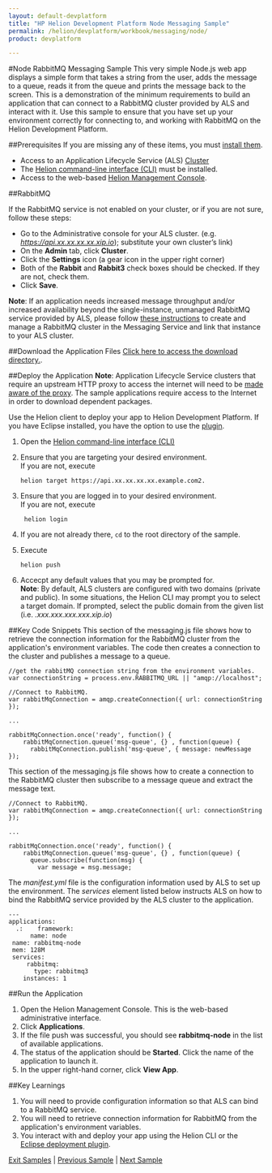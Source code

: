 ```yaml
---
layout: default-devplatform
title: "HP Helion Development Platform Node Messaging Sample"
permalink: /helion/devplatform/workbook/messaging/node/
product: devplatform

---
```

<!--PUBLISHED-->
#Node RabbitMQ Messaging Sample
This  very simple Node.js web app displays a simple form that takes a string from the user, adds the message to a queue, reads it from the queue and prints the message back to the screen. This is a demonstration of the minimum requirements to build an application that can connect to a RabbitMQ cluster provided by ALS and interact with it. Use this sample to ensure that you have set up your environment correctly for connecting to, and working with RabbitMQ on the Helion Development Platform.

##Prerequisites
If you are missing any of these items, you must [install them](/helion/devplatform/appdev/).

- Access to an Application Lifecycle Service (ALS) [Cluster](/als/v1/admin/cluster/)
- The  [Helion command-line interface (CLI)](/als/v1/user/client/) must be installed.
- Access to the web-based [Helion Management Console](/als/v1/user/client/).

##RabbitMQ

If the RabbitMQ service is not enabled on your cluster, or if you are not sure, follow these steps:

- Go to the Administrative console for your ALS cluster. (e.g. *https://api.xx.xx.xx.xx.xip.io*);  substitute your own cluster’s link)
- On the **Admin** tab, click **Cluster**.
- Click the **Settings** icon (a gear icon in the upper right corner)
- Both of the **Rabbit** and **Rabbit3** check boxes should be checked. If they are not, check them.
- Click **Save**.

**Note**: If an application needs increased message throughput and/or increased availability beyond the single-instance, unmanaged RabbitMQ service provided by ALS, please follow [these instructions](/helion/devplatform/messageservice) to create and manage a RabbitMQ cluster in the Messaging Service and link that instance to your ALS cluster.

##Download the Application Files
[Click here to access the download directory.](https://github.com/HelionDevPlatform/helion-rabbitmq-node).

##Deploy the Application
**Note**: Application Lifecycle Service clusters that require an upstream HTTP proxy to access the internet will need to be [made aware of the proxy](/als/v1/admin/server/configuration/#staging-cache-app-http-proxy). The sample applications require access to the Internet in order to download dependent packages.

Use the Helion client to deploy your app to Helion Development Platform.  If you have Eclipse installed, you have the option to use the [plugin](/helion/devplatform/eclipse/).

1.	Open the [Helion command-line interface (CLI)](/als/v1/user/reference/client-ref/)
3.	Ensure that you are targeting your desired environment.  <br> If you are not, execute
	
		helion target https://api.xx.xx.xx.xx.example.com2.	


1. Ensure that you are logged in to your desired environment.  <br>If you are not, execute
	
		helion login
		
4.	If you are not already there, `cd` to the root directory of the sample.
5.	Execute 
	
		helion push
	
6.	Accecpt any default values that you may be prompted for. <br>**Note**: By default, ALS clusters are configured with two domains (private and public). In some situations, the Helion CLI may prompt you to select a target domain. If prompted, select the public domain from the given list (i.e. *<app-name>.xxx.xxx.xxx.xxx.xip.io*)


##Key Code Snippets
This section of the messaging.js file shows how to retrieve the connection information for the RabbitMQ cluster from the application's environment variables. The code then creates a connection to the cluster and publishes a message to a queue.
		
	//get the rabbitMQ connection string from the environment variables.
	var connectionString = process.env.RABBITMQ_URL || "amqp://localhost";

	//Connect to RabbitMQ.
	var rabbitMqConnection = amqp.createConnection({ url: connectionString });
	
	...

	rabbitMqConnection.once('ready', function() {
    	rabbitMqConnection.queue('msg-queue', {} , function(queue) {
    	  rabbitMqConnection.publish('msg-queue', { message: newMessage });

This section of the messaging.js file shows how to create a connection to the RabbitMQ cluster then subscribe to a message queue and extract the message text.

	//Connect to RabbitMQ.
	var rabbitMqConnection = amqp.createConnection({ url: connectionString });
	
	...
	
	rabbitMqConnection.once('ready', function() {
    	rabbitMqConnection.queue('msg-queue', {} , function(queue) {
    	  queue.subscribe(function(msg) {
        	var message = msg.message;

The *manifest.yml* file is the configuration information used by ALS to set up the environment. The *services* element listed below instructs ALS on how to bind the RabbitMQ service provided by the ALS cluster to the application.

	---
	applications:
	  .:    framework:
	      name: node
  	 name: rabbitmq-node
  	 mem: 128M
  	 services:
     	 rabbitmq:
     	   type: rabbitmq3
    	instances: 1

##Run the Application
1.	Open the Helion Management Console. This is the web-based administrative interface.
2.	Click **Applications**.
3.	If the file push was successful, you should see **rabbitmq-node** in the list of available applications.
4.	The status of the application should be **Started**. Click the name of the application to launch it.
5.  In the upper right-hand corner, click **View App**.

##Key Learnings
1.	You will need to provide configuration information so that ALS can bind to a RabbitMQ service.
2.	You will need to retrieve connection information for RabbitMQ from the application's environment variables.
3.	You interact with and deploy your app using the Helion CLI or the [Eclipse deployment plugin](/helion/devplatform/eclipse/).

[Exit Samples](/helion/devplatform/appdev) | [Previous Sample](/helion/devplatform/workbook/database/node/) | [Next Sample](/helion/devplatform/workbook/helloworld/node/)